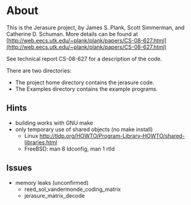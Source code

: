 # About #
This is the Jerasure project, by James S. Plank, Scott Simmerman, and
Catherine D. Schuman.  More details can be found at
[http://web.eecs.utk.edu/~plank/plank/papers/CS-08-627.html](http://web.eecs.utk.edu/~plank/plank/papers/CS-08-627.html)

See technical report CS-08-627 for a description of the code.  

There are two directories:

* The project home directory contains the jerasure code.
* The Examples directory contains the example programs.  

## Hints ##
* building works with GNU make
* only temporary use of shared objects (no make install)
  * Linux http://tldp.org/HOWTO/Program-Library-HOWTO/shared-libraries.html
  * FreeBSD: man 8 ldconfig, man 1 rtld

## Issues ##
* memory leaks (unconfirmed)
  * reed_sol_vandermonde_coding_matrix
  * jerasure_matrix_decode
